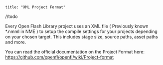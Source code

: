 ```
title: "XML Project Format"
```

//todo



Every Open Flash Library project uses an XML file ( Previously known *.nmml in NME ) to setup the compile settings for your projects depending on your chosen target. This includes stage size, source paths, asset paths and more.

You can read the official documentation on the Project Format here:
https://github.com/openfl/openfl/wiki/Project-format